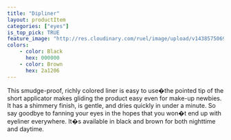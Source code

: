 ```yaml
---
title: "Dipliner"
layout: productItem
categories: ["eyes"]
is_top_pick: TRUE
feature_image: "http://res.cloudinary.com/ruel/image/upload/v1438575069/fashion21/picture-16.jpg"
colors:
    - color: Black
      hex: 000000
    - color: Brown
      hex: 2a1206
---
```

This smudge-proof, richly colored liner is easy to use�the pointed tip of the short applicator makes gliding the product easy even for make-up newbies. It has a shimmery finish, is gentle, and dries quickly in under a minute.  So say goodbye  to fanning your eyes in the hopes that you won�t end up with eyeliner everywhere. It�s available in black and brown for both nighttime and daytime.